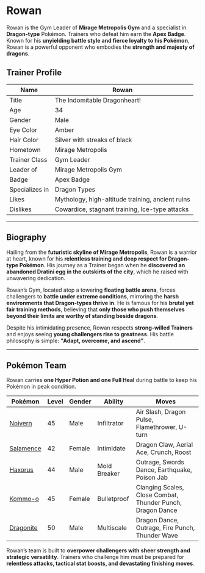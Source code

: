 # Rowan  

Rowan is the Gym Leader of **Mirage Metropolis Gym** and a specialist in **Dragon-type** Pokémon. Trainers who defeat him earn the **Apex Badge**. Known for his **unyielding battle style and fierce loyalty to his Pokémon**, Rowan is a powerful opponent who embodies the **strength and majesty of dragons**.  

## Trainer Profile  

| Name  | Rowan |
|--------|--------|
| Title  | The Indomitable Dragonheart! |
| Age  | 34 |
| Gender  | Male |
| Eye Color  | Amber |
| Hair Color  | Silver with streaks of black |
| Hometown  | Mirage Metropolis |
| Trainer Class  | Gym Leader |
| Leader of  | Mirage Metropolis Gym |
| Badge  | Apex Badge |
| Specializes in  | Dragon Types |
| Likes  | Mythology, high-altitude training, ancient ruins |
| Dislikes  | Cowardice, stagnant training, Ice-type attacks |

---

## Biography  

Hailing from the **futuristic skyline of Mirage Metropolis**, Rowan is a warrior at heart, known for his **relentless training and deep respect for Dragon-type Pokémon**. His journey as a Trainer began when he **discovered an abandoned Dratini egg in the outskirts of the city**, which he raised with unwavering dedication.  

Rowan’s Gym, located atop a towering **floating battle arena**, forces challengers to **battle under extreme conditions**, mirroring the **harsh environments that Dragon-types thrive in**. He is famous for his **brutal yet fair training methods**, believing that **only those who push themselves beyond their limits are worthy of standing beside dragons**.  

Despite his intimidating presence, Rowan respects **strong-willed Trainers** and enjoys seeing **young challengers rise to greatness**. His battle philosophy is simple: **"Adapt, overcome, and ascend"**.  

---

## Pokémon Team  

Rowan carries **one Hyper Potion and one Full Heal** during battle to keep his Pokémon in peak condition.  

| Pokémon  | Level | Gender | Ability | Moves |
|----------|-------|--------|---------|-------|
| [Noivern](https://bulbapedia.bulbagarden.net/wiki/Noivern_(Pokémon)) | 45 | Male | Infiltrator | Air Slash, Dragon Pulse, Flamethrower, U-turn |
| [Salamence](https://bulbapedia.bulbagarden.net/wiki/Salamence_(Pokémon)) | 42 | Female | Intimidate | Dragon Claw, Aerial Ace, Crunch, Roost |
| [Haxorus](https://bulbapedia.bulbagarden.net/wiki/Haxorus_(Pokémon)) | 44 | Male | Mold Breaker | Outrage, Swords Dance, Earthquake, Poison Jab |
| [Kommo-o](https://bulbapedia.bulbagarden.net/wiki/Kommo-o_(Pokémon)) | 45 | Female | Bulletproof | Clanging Scales, Close Combat, Thunder Punch, Dragon Dance |
| [Dragonite](https://bulbapedia.bulbagarden.net/wiki/Dragonite_(Pokémon)) | 50 | Male | Multiscale | Dragon Dance, Outrage, Fire Punch, Thunder Wave |

Rowan’s team is built to **overpower challengers with sheer strength and strategic versatility**. Trainers who challenge him must be prepared for **relentless attacks, tactical stat boosts, and devastating finishing moves**.  

